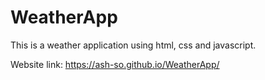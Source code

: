 # WeatherApp
This is a weather application using html, css and javascript.

Website link: https://ash-so.github.io/WeatherApp/

